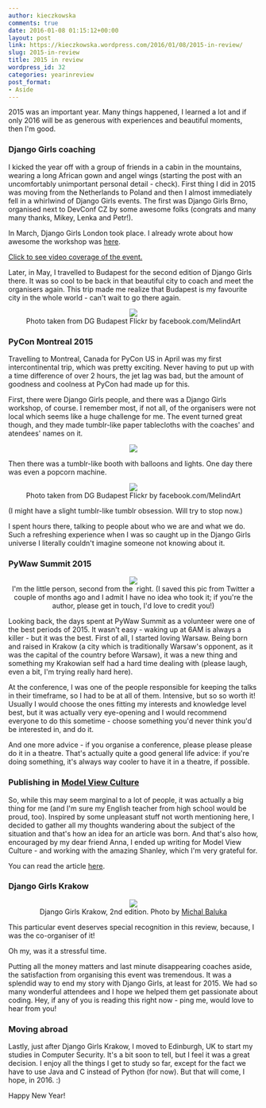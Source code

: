 ```yaml
---
author: kieczkowska
comments: true
date: 2016-01-08 01:15:12+00:00
layout: post
link: https://kieczkowska.wordpress.com/2016/01/08/2015-in-review/
slug: 2015-in-review
title: 2015 in review
wordpress_id: 32
categories: yearinreview
post_format:
- Aside
---
```


2015 was an important year. Many things happened, I learned a lot and if only 2016 will be as generous with experiences and beautiful moments, then I'm good.


### Django Girls coaching

I kicked the year off with a group of friends in a cabin in the mountains, wearing a long African gown and angel wings (starting the post with an uncomfortably unimportant personal detail - check). First thing I did in 2015 was moving from the Netherlands to Poland and then I almost immediately fell in a whirlwind of Django Girls events. The first was Django Girls Brno, organised next to DevConf CZ by some awesome folks (congrats and many many thanks, Mikey, Lenka and Petr!).

In March, Django Girls London took place. I already wrote about how awesome the workshop was [here](https://kieczkowska.wordpress.com/2015/03/24/djangogirls-london/).

[Click to see video coverage of the event.](https://vimeo.com/139559758)

Later, in May, I travelled to Budapest for the second edition of Django Girls there. It was so cool to be back in that beautiful city to coach and meet the organisers again. This trip made me realize that Budapest is my favourite city in the whole world - can't wait to go there again.

<p align="center"> <img src="https://kieczkowska.files.wordpress.com/2016/01/screen-shot-2016-01-05-at-11-35-23.png"><br>Photo taken from DG Budapest Flickr by facebook.com/MelindArt</p>


### PyCon Montreal 2015

Travelling to Montreal, Canada for PyCon US in April was my first intercontinental trip, which was pretty exciting. Never having to put up with a time difference of over 2 hours, the jet lag was bad, but the amount of goodness and coolness at PyCon had made up for this.

First, there were Django Girls people, and there was a Django Girls workshop, of course. I remember most, if not all, of the organisers were not local which seems like a huge challenge for me. The event turned great though, and they made tumblr-like paper tablecloths with the coaches' and atendees' names on it.

<p align="center"><img src="https://kieczkowska.files.wordpress.com/2016/01/screen-shot-2016-01-08-at-01-07-59.png"></p>

Then there was a tumblr-like booth with balloons and lights. One day there was even a popcorn machine.
<p align="center"><img src="https://kieczkowska.files.wordpress.com/2016/01/zdjecca8cie-8.jpg?w=1024"><br> Photo taken from DG Budapest Flickr by facebook.com/MelindArt</p>

(I might have a slight tumblr-like tumblr obsession. Will try to stop now.)

I spent hours there, talking to people about who we are and what we do. Such a refreshing experience when I was so caught up in the Django Girls universe I literally couldn't imagine someone not knowing about it.


### PyWaw Summit 2015

<p align="center"><img src="https://kieczkowska.files.wordpress.com/2016/01/zdjecca8cie.png"><br> I'm the little person, second from the  right. (I saved this pic from Twitter a couple of months ago and I admit I have no idea who took it; if you're the author, please get in touch, I'd love to credit you!)</p>

Looking back, the days spent at PyWaw Summit as a volunteer were one of the best periods of 2015. It wasn't easy - waking up at 6AM is always a killer - but it was the best. First of all, I started loving Warsaw. Being born and raised in Krakow (a city which is traditionally Warsaw's opponent, as it was the capital of the country before Warsaw), it was a new thing and something my Krakowian self had a hard time dealing with (please laugh, even a bit, I'm trying really hard here).

At the conference, I was one of the people responsible for keeping the talks in their timeframe, so I had to be at all of them. Intensive, but so so worth it! Usually I would choose the ones fitting my interests and knowledge level best, but it was actually very eye-opening and I would recommend everyone to do this sometime - choose something you'd never think you'd be interested in, and do it.

And one more advice - if you organise a conference, please please please do it in a theatre. That's actually quite a good general life advice: if you're doing something, it's always way cooler to have it in a theatre, if possible.


### Publishing in [Model View Culture](https://modelviewculture.com/)

So, while this may seem marginal to a lot of people, it was actually a big thing for me (and I'm sure my English teacher from high school would be proud, too). Inspired by some unpleasant stuff not worth mentioning here, I decided to gather all my thoughts wandering about the subject of the situation and that's how an idea for an article was born. And that's also how, encouraged by my dear friend Anna, I ended up writing for Model View Culture - and working with the amazing Shanley, which I'm very grateful for.

You can read the article [here](https://modelviewculture.com/pieces/how-the-glorification-of-software-developers-compromises-tech-companies).


### Django Girls Krakow

<p align="center"><img src="https://kieczkowska.files.wordpress.com/2016/01/11952037_732634123528727_8192323533552205588_n.jpg"><br> Django Girls Krakow, 2nd edition. Photo by <a href="https://www.facebook.com/Ba%C5%82uka-FX-1415633491982936/?fref=ts">Michal Baluka</a></p>

This particular event deserves special recognition in this review, because, <insert fanfares> I was the co-organiser of it!

Oh my, was it a stressful time.

Putting all the money matters and last minute disappearing coaches aside, the satisfaction from organising this event was tremendous. It was a splendid way to end my story with Django Girls, at least for 2015. We had so many wonderful attendees and I hope we helped them get passionate about coding. Hey, if any of you is reading this right now - ping me, would love to hear from you!


### Moving abroad

Lastly, just after Django Girls Krakow, I moved to Edinburgh, UK to start my studies in Computer Security. It's a bit soon to tell, but I feel it was a great decision. I enjoy all the things I get to study so far, except for the fact we have to use Java and C instead of Python (for now). But that will come, I hope, in 2016. :)



Happy New Year!
